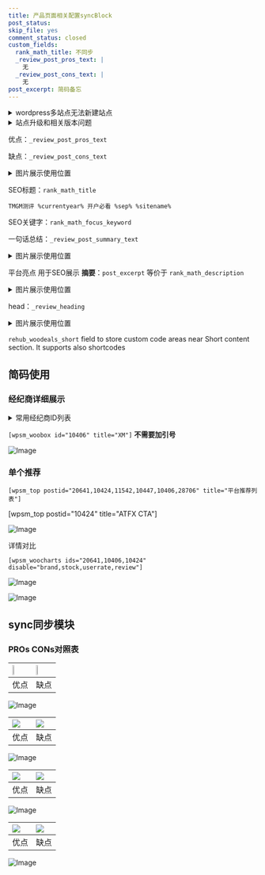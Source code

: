 ```yaml
---
title: 产品页面相关配置syncBlock
post_status: 
skip_file: yes
comment_status: closed
custom_fields:
  rank_math_title: 不同步
  _review_post_pros_text: |
    无
  _review_post_cons_text: |
    无
post_excerpt: 简码备忘
---
```

<details><summary>wordpress多站点无法新建站点</summary>

<li>和报错需要清理cookies一样的原因</li>
<li>wp-config.php里面<code>define( 'SUBDOMAIN_INSTALL', false );//子域名安装</code></li>
<li>新建子站点是用<code>define( 'SUBDOMAIN_INSTALL', true);//子域名安装</code> 完成以后，改成<code>false</code></li>
</details>

<details><summary>站点升级和相关版本问题</summary>

<p>wordpress：5.9.9
woocommerce：7.5.1
出现问题的地方：主题选项里面>><strong>Product layout >>compact style</strong></p>
<p>如何出现没有用过的字段 导致无法保存。先导出配置 然后进行修改，后面再次恢复即可。</p>
<p>出现部分字段无法显示时，需要返回默认布局后，对产品进行保存就好了。</p>
<p></p>
</details>

优点：`_review_post_pros_text`

缺点：`_review_post_cons_text`

<details><summary>图片展示使用位置</summary>

<img src="https://prod-files-secure.s3.us-west-2.amazonaws.com/39ed1227-6d7d-4570-be36-9ccd4a2c4241/f51d3d83-55d4-4bdf-9604-f37ec77ab556/Untitled.png?X-Amz-Algorithm=AWS4-HMAC-SHA256&X-Amz-Content-Sha256=UNSIGNED-PAYLOAD&X-Amz-Credential=ASIAZI2LB466Y5M4EZTE%2F20251017%2Fus-west-2%2Fs3%2Faws4_request&X-Amz-Date=20251017T105515Z&X-Amz-Expires=3600&X-Amz-Security-Token=IQoJb3JpZ2luX2VjEPj%2F%2F%2F%2F%2F%2F%2F%2F%2F%2FwEaCXVzLXdlc3QtMiJHMEUCIQCLKAu0mbIF%2BMQgIC9dlF%2Fjxsh4lHCzqk0XxTg%2BtNJ%2F2wIgLZSTTp3umkSpf6Cw3dHauC%2BNZJiGOl7sgYx2XsGd8i8qiAQIoP%2F%2F%2F%2F%2F%2F%2F%2F%2F%2FARAAGgw2Mzc0MjMxODM4MDUiDFFeG2udFfPyWDA%2FqCrcA5KS%2BOst0d6bbfEdDm554J8GSa2BrN6WiDzrt7GAuVz5ZwZFgZ4ldnN11idvC3EWagtk7wkzph5MKAikF%2BjeprsIMyGqWctsNl0%2FHl8iDufYrCG7BDoi9fuNjmeT%2BZSEOJyKXHy8pXkw69%2BiiaxuAgDyl345IiPA2yOoi4LvIvlzL6g5qXEf1ZAKZeOO%2F3WwmnV5XOMuQ3c9Gdwr5GqIz7AnBfttMBRh7eiUxyrGRHteygHkSUzZHkD0AGNu6u9d59qwMxuqny7AszUeWsUEVnHAbOYP2il5Aut%2F%2FiMS84A7bw9j5ATAswylbLabEKQG230pZnXV0DH6dFe0bKtx9jpXxrjrO3IoqPCZxvV2ZaoEqKyei6ZLWgj8z7KnxWt5O8zGk5olU%2F7hVDiNAU16P6YCebaFQgBxh2Kg8BAC4g1Beb1VAobX%2BdJ9QIDWBOk4PYnJP8ymx3Gwnyamf31R39bG6TmTJxxUQx9KABCLmP66sJdmGZec5wFauknWmF1q3nxh%2FZbtdxX7BY%2FsfTtLmy8kGAjwYDeBEC7V24LMEsAmagx%2FIYJ1XyAA9xiNe9f%2FStrxkzaKhZwxJEHwhhAEDgWczEhr6PKH5VCx%2BNRcgTEl2PrtWmib%2BNbiFLJlMMLcx8cGOqUBbgCfzwPtlDtB9DHIUfnqbgHcBbWLjPk0bqQg2SRjONsqfFw%2BzvL0ue5CHODGgG0%2BfZsa10eR2Jlq9fzaFev4SmegMRBYbYgyVBYBIGfAua8hCyI7k6OP3R9c2AIzuDhmZ6Nm29euKALzzs9PR7Kp41oPx7HO3bgrP4BL3i4Ed24oT4hAflhpr4%2B8wTnRFW75nf8TBPG4jHFVmiJ7OX7ltemmUTja&X-Amz-Signature=53d930558e806b8bb4af742da36c909e6be543dba610ae6285f457f085baca8d&X-Amz-SignedHeaders=host&x-amz-checksum-mode=ENABLED&x-id=GetObject" alt="Image">
</details>

SEO标题：`rank_math_title`

`TMGM测评 %currentyear% 开户必看 %sep% %sitename%`

SEO关键字：`rank_math_focus_keyword`

一句话总结：`_review_post_summary_text`

<details><summary>图片展示使用位置</summary>

<img src="https://prod-files-secure.s3.us-west-2.amazonaws.com/39ed1227-6d7d-4570-be36-9ccd4a2c4241/4b96a922-296c-4f4e-8630-d1c870cbce01/Untitled.png?X-Amz-Algorithm=AWS4-HMAC-SHA256&X-Amz-Content-Sha256=UNSIGNED-PAYLOAD&X-Amz-Credential=ASIAZI2LB466XV6LC2MV%2F20251017%2Fus-west-2%2Fs3%2Faws4_request&X-Amz-Date=20251017T105516Z&X-Amz-Expires=3600&X-Amz-Security-Token=IQoJb3JpZ2luX2VjEPj%2F%2F%2F%2F%2F%2F%2F%2F%2F%2FwEaCXVzLXdlc3QtMiJHMEUCIBcuosYrQFA98vBw3lYu9fKM4we8EqQlT50ZjcvdsmhSAiEA07kSf6OzGqJ9%2BzFu0Kwn32bfHdbvrB9TvKVBaSaMDkEqiAQIof%2F%2F%2F%2F%2F%2F%2F%2F%2F%2FARAAGgw2Mzc0MjMxODM4MDUiDHE0cWj8WdrC7v%2FvXCrcA9SOJZU7B0a9VNgMBuWuXEYGhode2aKSTOMdqtOxzh8pjDhxSrQxRSZqXq9m57PxnC3qSbUJmtyDaa4uNtPhWb49U4rhKLrW3NOWiQ%2FVSnM2JNmISj8N9JRwcdptQpTz6WDUw2io4H7yXlPka1KqfGrFUZi87WJq%2Fk%2FWJiOYBjIHCI1F3u8zzKXTWD3U6dvRk4WYDZTic048nEzP1Zf48w6s6B%2BOyVkuwVQ5IIInFyVzSk1Yuurn%2BUNnUPINPBXvSMJhy9uWcjy0HQ5RE6i7ovq0RDVjwnXOQezSeTr7x9U7Zbd01zTHKJfdhCjA84ji5xrR6IoTmUyMPl55HNjtiTbHV0b%2BdsEk6QN37MumqmNR%2FUq7Rzwr3FxcBzCEbTXcLc%2FPCDznCzghMG2%2FfH0%2FdBofbT45TU5vs8Od%2FI7g0na29n4rZALS605beOcwAvoUuerBE4VWnELRCOc75waGnX6rd8rVVH5%2FRGnJ4neMzNDbHhzm9NCywDYRpHB%2Bh2v%2FhC2os%2BIP7tQ4z5ZM9%2FgMe%2BaygQGVK%2B5BGm2Y9BN8v15iItdp9gWv2I%2Fza9zSierR9u0IRsPk45%2FKLnceJjispUSyqqVeZZueRvJhwuq7En0gJgyTWkaAmqXKZjbnMPHkx8cGOqUBNVs3CKCIL6In6rLpmN1ZFr7hh4aaS8aPLSFDM3ZtVRjUan77IptIZagEkNgmPikFniKpmWIvUWrbdxggmEOrgkhFZ%2BXCL5u97Uhz%2BcXs5ltscL5Eg6UAT5KbZxZP36vw1P705kSvmHUGmYiGqoQQAzajTk8x79GiREMH5JwfQ3%2F0QJZeg2aHRMHnelSZeuKVv7HcChtvcKWreH2bUiPDfybfdPMy&X-Amz-Signature=d3b818f4fa9f9c72257286d46653ee6455e9d3301d11b6c2409d566a8e07d7fe&X-Amz-SignedHeaders=host&x-amz-checksum-mode=ENABLED&x-id=GetObject" alt="Image">
</details>

平台亮点 用于SEO展示 **摘要**：`post_excerpt`  等价于 `rank_math_description`

<details><summary>图片展示使用位置</summary>

<img src="https://prod-files-secure.s3.us-west-2.amazonaws.com/39ed1227-6d7d-4570-be36-9ccd4a2c4241/1ee11f63-b60a-4dfe-a7a7-d58ff23b5d88/Untitled.png?X-Amz-Algorithm=AWS4-HMAC-SHA256&X-Amz-Content-Sha256=UNSIGNED-PAYLOAD&X-Amz-Credential=ASIAZI2LB4663MGYJJIF%2F20251017%2Fus-west-2%2Fs3%2Faws4_request&X-Amz-Date=20251017T105516Z&X-Amz-Expires=3600&X-Amz-Security-Token=IQoJb3JpZ2luX2VjEPj%2F%2F%2F%2F%2F%2F%2F%2F%2F%2FwEaCXVzLXdlc3QtMiJIMEYCIQCYGbIWKoYH8AxR3EFb9eX1hHFHSQORrYBUlpX0gx7dRAIhAKCak%2BnPkbpnn3tRHLAXTcD0pm6%2FhJXAXxzcv8aQSRfVKogECKH%2F%2F%2F%2F%2F%2F%2F%2F%2F%2FwEQABoMNjM3NDIzMTgzODA1IgyQjtetB5n56IRW8xwq3AOelCPg3TE5qJtD8zjLTQsmvrAUcXxoZMVpRdoRvjmpgCX%2FyJPwFc5AeM86DbJgNByXko6FhU3D%2BaEt15fpSTGQK2m8Fm0duoFProOS%2F5oF1EsSeaA0grITyHtoFQWt8wFlKf3U1bMp01SpDg11f5hE0c2yqxTZJrPCr0YHu7cxnfxFE1hhLAeUSOcKxaYWlNktPC56gVpaJctCmNnvtn9V7Mpp0GpVTRdJX0MlhpYrfK91SLN2I0kfTm4uP1B8zV8Zi%2BG6VBOhEy6dQ1iVYhFw%2FAudSkfK14mW53QB3a0BAKNRStHwXBGzMA6sFGuPfO33E5IP%2FGHk6J5knGDcCXv4tqABIZTAe%2Bc42RfbKYltZPW9GXrQcUF%2FJ%2B1Y%2F7ZHoVmM%2B5HpaXII6VhF7ukB8XTCZiAeWRBhIXAvHR3r8Zr38zb5I3KGtg6tKQqBzj1BrWKduPHEj0uJ%2BJ%2F6cVBqcW5P28yLvrgShAtJcfwQiMAFrDAINSY4hjBX6%2BJGyXnc44B7i2PSPIPee%2BAtieCDHdweH7aLKSWBK1Fse8ht4WwNoMswfeZblsZw%2BXf9VqLxgO0eFF9SKR%2FROUPsSzoXhAlfYNgP3fPL6qCb%2BtUanGvVOsUwgXt4rKhpE7DF3DCA4MfHBjqkAb5xoW3afhSimXS6RUawpfH7u6N0ITyzCZCBIJZ06ER2HFpGqILJXjeze3zy707SeEXi0DBvIedLF6aC1PM%2Bho1DMSfXV86nfRGYJJG%2FGjx0WslYiPIRBY06GULW0ozkzaHCY4o1q8vvU44XuT5IoFzyNPQDu36fwD%2FqDKB8YwR8Mda0CByMF4CiaIQDCtSElP6VEYsCEoAEMTRaUH9hhpFlZkgB&X-Amz-Signature=fe163f56a891ba426ddea1d21e93a7adcb355275e977f99a4c72354901f781cc&X-Amz-SignedHeaders=host&x-amz-checksum-mode=ENABLED&x-id=GetObject" alt="Image">
<img src="https://prod-files-secure.s3.us-west-2.amazonaws.com/39ed1227-6d7d-4570-be36-9ccd4a2c4241/ad4118b5-78d8-4fbe-801e-3b29b5d99c01/Untitled.png?X-Amz-Algorithm=AWS4-HMAC-SHA256&X-Amz-Content-Sha256=UNSIGNED-PAYLOAD&X-Amz-Credential=ASIAZI2LB4663MGYJJIF%2F20251017%2Fus-west-2%2Fs3%2Faws4_request&X-Amz-Date=20251017T105516Z&X-Amz-Expires=3600&X-Amz-Security-Token=IQoJb3JpZ2luX2VjEPj%2F%2F%2F%2F%2F%2F%2F%2F%2F%2FwEaCXVzLXdlc3QtMiJIMEYCIQCYGbIWKoYH8AxR3EFb9eX1hHFHSQORrYBUlpX0gx7dRAIhAKCak%2BnPkbpnn3tRHLAXTcD0pm6%2FhJXAXxzcv8aQSRfVKogECKH%2F%2F%2F%2F%2F%2F%2F%2F%2F%2FwEQABoMNjM3NDIzMTgzODA1IgyQjtetB5n56IRW8xwq3AOelCPg3TE5qJtD8zjLTQsmvrAUcXxoZMVpRdoRvjmpgCX%2FyJPwFc5AeM86DbJgNByXko6FhU3D%2BaEt15fpSTGQK2m8Fm0duoFProOS%2F5oF1EsSeaA0grITyHtoFQWt8wFlKf3U1bMp01SpDg11f5hE0c2yqxTZJrPCr0YHu7cxnfxFE1hhLAeUSOcKxaYWlNktPC56gVpaJctCmNnvtn9V7Mpp0GpVTRdJX0MlhpYrfK91SLN2I0kfTm4uP1B8zV8Zi%2BG6VBOhEy6dQ1iVYhFw%2FAudSkfK14mW53QB3a0BAKNRStHwXBGzMA6sFGuPfO33E5IP%2FGHk6J5knGDcCXv4tqABIZTAe%2Bc42RfbKYltZPW9GXrQcUF%2FJ%2B1Y%2F7ZHoVmM%2B5HpaXII6VhF7ukB8XTCZiAeWRBhIXAvHR3r8Zr38zb5I3KGtg6tKQqBzj1BrWKduPHEj0uJ%2BJ%2F6cVBqcW5P28yLvrgShAtJcfwQiMAFrDAINSY4hjBX6%2BJGyXnc44B7i2PSPIPee%2BAtieCDHdweH7aLKSWBK1Fse8ht4WwNoMswfeZblsZw%2BXf9VqLxgO0eFF9SKR%2FROUPsSzoXhAlfYNgP3fPL6qCb%2BtUanGvVOsUwgXt4rKhpE7DF3DCA4MfHBjqkAb5xoW3afhSimXS6RUawpfH7u6N0ITyzCZCBIJZ06ER2HFpGqILJXjeze3zy707SeEXi0DBvIedLF6aC1PM%2Bho1DMSfXV86nfRGYJJG%2FGjx0WslYiPIRBY06GULW0ozkzaHCY4o1q8vvU44XuT5IoFzyNPQDu36fwD%2FqDKB8YwR8Mda0CByMF4CiaIQDCtSElP6VEYsCEoAEMTRaUH9hhpFlZkgB&X-Amz-Signature=ba1a1e5507ce4cf6c7c082fe46b3298e8b9af0996ea72ce684f5d66ecb395894&X-Amz-SignedHeaders=host&x-amz-checksum-mode=ENABLED&x-id=GetObject" alt="Image">
<img src="https://prod-files-secure.s3.us-west-2.amazonaws.com/39ed1227-6d7d-4570-be36-9ccd4a2c4241/a38cf7c9-a79c-4b64-9e94-13589fe0758b/Untitled.png?X-Amz-Algorithm=AWS4-HMAC-SHA256&X-Amz-Content-Sha256=UNSIGNED-PAYLOAD&X-Amz-Credential=ASIAZI2LB4663MGYJJIF%2F20251017%2Fus-west-2%2Fs3%2Faws4_request&X-Amz-Date=20251017T105516Z&X-Amz-Expires=3600&X-Amz-Security-Token=IQoJb3JpZ2luX2VjEPj%2F%2F%2F%2F%2F%2F%2F%2F%2F%2FwEaCXVzLXdlc3QtMiJIMEYCIQCYGbIWKoYH8AxR3EFb9eX1hHFHSQORrYBUlpX0gx7dRAIhAKCak%2BnPkbpnn3tRHLAXTcD0pm6%2FhJXAXxzcv8aQSRfVKogECKH%2F%2F%2F%2F%2F%2F%2F%2F%2F%2FwEQABoMNjM3NDIzMTgzODA1IgyQjtetB5n56IRW8xwq3AOelCPg3TE5qJtD8zjLTQsmvrAUcXxoZMVpRdoRvjmpgCX%2FyJPwFc5AeM86DbJgNByXko6FhU3D%2BaEt15fpSTGQK2m8Fm0duoFProOS%2F5oF1EsSeaA0grITyHtoFQWt8wFlKf3U1bMp01SpDg11f5hE0c2yqxTZJrPCr0YHu7cxnfxFE1hhLAeUSOcKxaYWlNktPC56gVpaJctCmNnvtn9V7Mpp0GpVTRdJX0MlhpYrfK91SLN2I0kfTm4uP1B8zV8Zi%2BG6VBOhEy6dQ1iVYhFw%2FAudSkfK14mW53QB3a0BAKNRStHwXBGzMA6sFGuPfO33E5IP%2FGHk6J5knGDcCXv4tqABIZTAe%2Bc42RfbKYltZPW9GXrQcUF%2FJ%2B1Y%2F7ZHoVmM%2B5HpaXII6VhF7ukB8XTCZiAeWRBhIXAvHR3r8Zr38zb5I3KGtg6tKQqBzj1BrWKduPHEj0uJ%2BJ%2F6cVBqcW5P28yLvrgShAtJcfwQiMAFrDAINSY4hjBX6%2BJGyXnc44B7i2PSPIPee%2BAtieCDHdweH7aLKSWBK1Fse8ht4WwNoMswfeZblsZw%2BXf9VqLxgO0eFF9SKR%2FROUPsSzoXhAlfYNgP3fPL6qCb%2BtUanGvVOsUwgXt4rKhpE7DF3DCA4MfHBjqkAb5xoW3afhSimXS6RUawpfH7u6N0ITyzCZCBIJZ06ER2HFpGqILJXjeze3zy707SeEXi0DBvIedLF6aC1PM%2Bho1DMSfXV86nfRGYJJG%2FGjx0WslYiPIRBY06GULW0ozkzaHCY4o1q8vvU44XuT5IoFzyNPQDu36fwD%2FqDKB8YwR8Mda0CByMF4CiaIQDCtSElP6VEYsCEoAEMTRaUH9hhpFlZkgB&X-Amz-Signature=c0c672b43ff98b11510de2b8c6cdf884c3942681c4d8e2636a50500d83ea66ab&X-Amz-SignedHeaders=host&x-amz-checksum-mode=ENABLED&x-id=GetObject" alt="Image">
<img src="https://prod-files-secure.s3.us-west-2.amazonaws.com/39ed1227-6d7d-4570-be36-9ccd4a2c4241/7da6fc1e-d2ac-42ae-8c75-cb5749aa18f6/Untitled.png?X-Amz-Algorithm=AWS4-HMAC-SHA256&X-Amz-Content-Sha256=UNSIGNED-PAYLOAD&X-Amz-Credential=ASIAZI2LB4663MGYJJIF%2F20251017%2Fus-west-2%2Fs3%2Faws4_request&X-Amz-Date=20251017T105516Z&X-Amz-Expires=3600&X-Amz-Security-Token=IQoJb3JpZ2luX2VjEPj%2F%2F%2F%2F%2F%2F%2F%2F%2F%2FwEaCXVzLXdlc3QtMiJIMEYCIQCYGbIWKoYH8AxR3EFb9eX1hHFHSQORrYBUlpX0gx7dRAIhAKCak%2BnPkbpnn3tRHLAXTcD0pm6%2FhJXAXxzcv8aQSRfVKogECKH%2F%2F%2F%2F%2F%2F%2F%2F%2F%2FwEQABoMNjM3NDIzMTgzODA1IgyQjtetB5n56IRW8xwq3AOelCPg3TE5qJtD8zjLTQsmvrAUcXxoZMVpRdoRvjmpgCX%2FyJPwFc5AeM86DbJgNByXko6FhU3D%2BaEt15fpSTGQK2m8Fm0duoFProOS%2F5oF1EsSeaA0grITyHtoFQWt8wFlKf3U1bMp01SpDg11f5hE0c2yqxTZJrPCr0YHu7cxnfxFE1hhLAeUSOcKxaYWlNktPC56gVpaJctCmNnvtn9V7Mpp0GpVTRdJX0MlhpYrfK91SLN2I0kfTm4uP1B8zV8Zi%2BG6VBOhEy6dQ1iVYhFw%2FAudSkfK14mW53QB3a0BAKNRStHwXBGzMA6sFGuPfO33E5IP%2FGHk6J5knGDcCXv4tqABIZTAe%2Bc42RfbKYltZPW9GXrQcUF%2FJ%2B1Y%2F7ZHoVmM%2B5HpaXII6VhF7ukB8XTCZiAeWRBhIXAvHR3r8Zr38zb5I3KGtg6tKQqBzj1BrWKduPHEj0uJ%2BJ%2F6cVBqcW5P28yLvrgShAtJcfwQiMAFrDAINSY4hjBX6%2BJGyXnc44B7i2PSPIPee%2BAtieCDHdweH7aLKSWBK1Fse8ht4WwNoMswfeZblsZw%2BXf9VqLxgO0eFF9SKR%2FROUPsSzoXhAlfYNgP3fPL6qCb%2BtUanGvVOsUwgXt4rKhpE7DF3DCA4MfHBjqkAb5xoW3afhSimXS6RUawpfH7u6N0ITyzCZCBIJZ06ER2HFpGqILJXjeze3zy707SeEXi0DBvIedLF6aC1PM%2Bho1DMSfXV86nfRGYJJG%2FGjx0WslYiPIRBY06GULW0ozkzaHCY4o1q8vvU44XuT5IoFzyNPQDu36fwD%2FqDKB8YwR8Mda0CByMF4CiaIQDCtSElP6VEYsCEoAEMTRaUH9hhpFlZkgB&X-Amz-Signature=b5fd49df2be6ab89d55a094a4c166b20766df0d986fa87da3e4380bca52d7cc3&X-Amz-SignedHeaders=host&x-amz-checksum-mode=ENABLED&x-id=GetObject" alt="Image">
<img src="https://prod-files-secure.s3.us-west-2.amazonaws.com/39ed1227-6d7d-4570-be36-9ccd4a2c4241/7e97f40a-eaee-47f5-b2f9-475f96808fa7/Untitled.png?X-Amz-Algorithm=AWS4-HMAC-SHA256&X-Amz-Content-Sha256=UNSIGNED-PAYLOAD&X-Amz-Credential=ASIAZI2LB4663MGYJJIF%2F20251017%2Fus-west-2%2Fs3%2Faws4_request&X-Amz-Date=20251017T105516Z&X-Amz-Expires=3600&X-Amz-Security-Token=IQoJb3JpZ2luX2VjEPj%2F%2F%2F%2F%2F%2F%2F%2F%2F%2FwEaCXVzLXdlc3QtMiJIMEYCIQCYGbIWKoYH8AxR3EFb9eX1hHFHSQORrYBUlpX0gx7dRAIhAKCak%2BnPkbpnn3tRHLAXTcD0pm6%2FhJXAXxzcv8aQSRfVKogECKH%2F%2F%2F%2F%2F%2F%2F%2F%2F%2FwEQABoMNjM3NDIzMTgzODA1IgyQjtetB5n56IRW8xwq3AOelCPg3TE5qJtD8zjLTQsmvrAUcXxoZMVpRdoRvjmpgCX%2FyJPwFc5AeM86DbJgNByXko6FhU3D%2BaEt15fpSTGQK2m8Fm0duoFProOS%2F5oF1EsSeaA0grITyHtoFQWt8wFlKf3U1bMp01SpDg11f5hE0c2yqxTZJrPCr0YHu7cxnfxFE1hhLAeUSOcKxaYWlNktPC56gVpaJctCmNnvtn9V7Mpp0GpVTRdJX0MlhpYrfK91SLN2I0kfTm4uP1B8zV8Zi%2BG6VBOhEy6dQ1iVYhFw%2FAudSkfK14mW53QB3a0BAKNRStHwXBGzMA6sFGuPfO33E5IP%2FGHk6J5knGDcCXv4tqABIZTAe%2Bc42RfbKYltZPW9GXrQcUF%2FJ%2B1Y%2F7ZHoVmM%2B5HpaXII6VhF7ukB8XTCZiAeWRBhIXAvHR3r8Zr38zb5I3KGtg6tKQqBzj1BrWKduPHEj0uJ%2BJ%2F6cVBqcW5P28yLvrgShAtJcfwQiMAFrDAINSY4hjBX6%2BJGyXnc44B7i2PSPIPee%2BAtieCDHdweH7aLKSWBK1Fse8ht4WwNoMswfeZblsZw%2BXf9VqLxgO0eFF9SKR%2FROUPsSzoXhAlfYNgP3fPL6qCb%2BtUanGvVOsUwgXt4rKhpE7DF3DCA4MfHBjqkAb5xoW3afhSimXS6RUawpfH7u6N0ITyzCZCBIJZ06ER2HFpGqILJXjeze3zy707SeEXi0DBvIedLF6aC1PM%2Bho1DMSfXV86nfRGYJJG%2FGjx0WslYiPIRBY06GULW0ozkzaHCY4o1q8vvU44XuT5IoFzyNPQDu36fwD%2FqDKB8YwR8Mda0CByMF4CiaIQDCtSElP6VEYsCEoAEMTRaUH9hhpFlZkgB&X-Amz-Signature=903d207cb80d023e3eb65f5c3c3ddab1d108d2c49fbb3988626d3bc2f31b2e36&X-Amz-SignedHeaders=host&x-amz-checksum-mode=ENABLED&x-id=GetObject" alt="Image">
</details>

head：`_review_heading`

<details><summary>图片展示使用位置</summary>

<img src="https://prod-files-secure.s3.us-west-2.amazonaws.com/39ed1227-6d7d-4570-be36-9ccd4a2c4241/3a4650ad-9887-415c-889a-edd51fa54f27/Untitled.png?X-Amz-Algorithm=AWS4-HMAC-SHA256&X-Amz-Content-Sha256=UNSIGNED-PAYLOAD&X-Amz-Credential=ASIAZI2LB46645VP3R7K%2F20251017%2Fus-west-2%2Fs3%2Faws4_request&X-Amz-Date=20251017T105516Z&X-Amz-Expires=3600&X-Amz-Security-Token=IQoJb3JpZ2luX2VjEPj%2F%2F%2F%2F%2F%2F%2F%2F%2F%2FwEaCXVzLXdlc3QtMiJHMEUCIDUFtmHvtfa2P26F2xQMXG2jrIyk%2For5up1FecN2oIJBAiEA2S%2FNBfETw1D0oCE3RNdKR8%2FE81q%2BljCDGk1e2pKxY8cqiAQIof%2F%2F%2F%2F%2F%2F%2F%2F%2F%2FARAAGgw2Mzc0MjMxODM4MDUiDHLOK%2F4b9lnEVU%2F1vSrcA5y0tvvPphKoMUWduY7%2BnNj85xCIzo%2BppsBPxNh5UvelIfVv918JKV%2FP0kvsLjGZeCLRgreO4OcE0o4znGHx7T2dUm8iAVaExk3dl1uclgzG0B6qk%2BOy2JBC7tzUd2K1D6IgXqdmpYw8NadFFXdq%2Fd4lssNUXv8k%2FVSeD8sokFINp6iuxdRUgpMNc2JqXJh4DKwBeeMgZce6HTMMm4kUY58HvGFl3e0I3Twi8h4FiX%2FIqUTT%2FqMeT1AgYxL%2F8tp5RAVTbpgdE06Ak%2F70KiEKD4tm7C%2FhaWO18uk6ScWz9knOfSq%2BHejax%2BJmnENL3PqlWqZkDIQMjYXcahQypzh84s9nl7pTzALe7%2BLNzN%2BGxUUjIKI33PuUUgm1%2FT2Qe1hwGXXAkDSxjNpHzupYuTRTtghoZFuqHxeNypjCy11TxVzK%2Fn7yeLgr%2BnU01l0IldfWNvIWy2FH%2FY2cjv460jyCBh7x9Vkq1vwucAXQdFsRVizMd9zzYxN6m9JbvpqtR0lAlelmRG%2FN7H7ZlP3tlOKVxj6g4f%2Br6%2FGSZJPo%2B82zwPxcSKhXkP0oE%2FdAbRl3rbR%2BPogqkAE4PXzJMUuE1p1fImdwJH6uk4r%2B1ODobVsI8zwVXs34ZM7XwRqjMGiPMMLjx8cGOqUBEUtOii5VaDz%2FWw9eG5begFJ5EtZ7mDaopFB9NKNGibP4FAS5on6zM7bMImV1v5Bc%2FS3xDs%2F7PEPgMH98VTdOwOttedOmu9xHCGpGnuZzrzWSNs9FB1Tevd2fr0pkAyetoMlQy%2FEAyq8QEdiMPb09lhET2Pyapnb2do%2BZ9av8ENZATuvqszaQT%2FDBKRZSOWUFUKu%2FmjpcZ6W6wGDlV5bq6HgSWr%2Fk&X-Amz-Signature=9fc745978d031a5f811a955cbc14b3524d66c0849d9b4a435fe2cb9c12ba4aa2&X-Amz-SignedHeaders=host&x-amz-checksum-mode=ENABLED&x-id=GetObject" alt="Image">
</details>

`rehub_woodeals_short`	field to store custom code areas near Short content section. It supports also shortcodes



## 简码使用

### 经纪商详细展示

<details><summary>常用经纪商ID列表</summary>

<pre><code class="php">嘉盛 ===> 20641  [wpsm_woobox id="20641" title="嘉盛"]
易信easymarkets ===> 11542  [wpsm_woobox id="11542" title="易信easymarkets"]
ATFX外汇 ===> 10424  [wpsm_woobox id="10424" title="ATFX"]
XM ===> 10406  [wpsm_woobox id="10406" title="XM"]
TMGM ===> 29622  [wpsm_woobox id="29622" title="TMGM"]
HYCM ===> 10447  [wpsm_woobox id="10447" title="HYCM"]
fpmarkets澳福外汇 ===> 20639  [wpsm_woobox id="20639" title="fpmarkets澳福外汇"]</code></pre>
</details>

`[wpsm_woobox id="10406" title="XM"]` **不需要加引号**

![Image](https://prod-files-secure.s3.us-west-2.amazonaws.com/39ed1227-6d7d-4570-be36-9ccd4a2c4241/4f898f9d-0fa7-4e43-acd3-ac6bc7be575a/Untitled.png?X-Amz-Algorithm=AWS4-HMAC-SHA256&X-Amz-Content-Sha256=UNSIGNED-PAYLOAD&X-Amz-Credential=ASIAZI2LB466XVHU7W63%2F20251017%2Fus-west-2%2Fs3%2Faws4_request&X-Amz-Date=20251017T105514Z&X-Amz-Expires=3600&X-Amz-Security-Token=IQoJb3JpZ2luX2VjEPj%2F%2F%2F%2F%2F%2F%2F%2F%2F%2FwEaCXVzLXdlc3QtMiJGMEQCIFu%2FCp4lFy07qc42arhWGEiLgQEpcU8tpPXQQkuNH7qmAiBRilZq8Xc3lP480F3VWZ8E3hupRjxcGSxuyOcDdzs2dSqIBAig%2F%2F%2F%2F%2F%2F%2F%2F%2F%2F8BEAAaDDYzNzQyMzE4MzgwNSIMWge2jzhS0u%2F0%2F6RLKtwD2JCkOwt6fDJ8%2FcG3hCEmrlG%2Fkn6NYevsn5Imlvt%2BzSXPpSegR%2BrSpg0%2FCYIAKWCUflbBJx51nlEprEI29W6pOWVC%2FO%2BpJt1J61MAqnTw0Pubt2c7a5EbTdnFTqkQAkxSN4pyGXuFlQGQ2sRw2XXmBuqzGTVYmHNyAtrX1AA0nYJgIoPvd03t3v0bUw2ip9R0jWrMtNGNniwDz7IG7uy%2B4ElCyfZDO048qBEfw4lY6LVHSJXxta%2BuvTTaGhQBV8ayep2qQiZGl%2FeL2WwXkQ1YE5%2Fb2%2BsHVffRs2NRQJZx0VtCuRKriQexArD%2B1EyRNUca0Blp%2Bi3Fi2IS9X6bRUO7DmnAcXnzRfUyVXg%2FvnaTHBYs2Z5FDLAlfhjA45ZN%2FOoUPrRb3fCkY8zUatCWqTbkgnYOFjMZ1wfwSP7wQHtM3mh5YAVoUXd1HTpRj1crqVmoLc8UjT2vVB%2B8aqN%2BB1tf1GUJfX2C39jWyopKUcj9MMbt6PUP8AB2u%2FRkgV8nZeJPegNWnkili%2F9DqmFc5Z%2BbcAn117qZsLZa1qA9ch61icJrgzeZy46Ac%2BXOiP9RG5BtVSOGwZPSS6wEj36%2FTBp7iEBJrgDDMx7elEFeaAyN29lI7JJOL8DbKKr%2FFL4wwtzHxwY6pgEajAUtJJIKBH9ZRvkeyABm9VeLkYryNxbqbkfEAzu33hKl9K6lA3gr5z64%2BCQowZBBxPw33Yy9NWk%2BJ5zR7khPgCHGuUxC3k3i8p1hLMt81W4ZapsF%2FP8LLIOHaZczD5CtSRtsl54sJ9NP5ZVNLdqTVI2TFu%2FuxdUp94QaX3oQer7U21Uc1b7hEYkVnfNk8b%2B1qBQHCUX902y14YLUY4fDzLZD0usQ&X-Amz-Signature=650c63171d680d762c0cc3cf602fb456b491856c7144eb51d5dd0db01d95c095&X-Amz-SignedHeaders=host&x-amz-checksum-mode=ENABLED&x-id=GetObject)

### 单个推荐
`[wpsm_top postid="20641,10424,11542,10447,10406,28706" title="平台推荐列表"]`

[wpsm_top postid="10424" title="ATFX CTA"]

![Image](https://prod-files-secure.s3.us-west-2.amazonaws.com/39ed1227-6d7d-4570-be36-9ccd4a2c4241/5ac620dc-51a8-48b6-b55d-91f47299193c/Untitled.png?X-Amz-Algorithm=AWS4-HMAC-SHA256&X-Amz-Content-Sha256=UNSIGNED-PAYLOAD&X-Amz-Credential=ASIAZI2LB466XVHU7W63%2F20251017%2Fus-west-2%2Fs3%2Faws4_request&X-Amz-Date=20251017T105514Z&X-Amz-Expires=3600&X-Amz-Security-Token=IQoJb3JpZ2luX2VjEPj%2F%2F%2F%2F%2F%2F%2F%2F%2F%2FwEaCXVzLXdlc3QtMiJGMEQCIFu%2FCp4lFy07qc42arhWGEiLgQEpcU8tpPXQQkuNH7qmAiBRilZq8Xc3lP480F3VWZ8E3hupRjxcGSxuyOcDdzs2dSqIBAig%2F%2F%2F%2F%2F%2F%2F%2F%2F%2F8BEAAaDDYzNzQyMzE4MzgwNSIMWge2jzhS0u%2F0%2F6RLKtwD2JCkOwt6fDJ8%2FcG3hCEmrlG%2Fkn6NYevsn5Imlvt%2BzSXPpSegR%2BrSpg0%2FCYIAKWCUflbBJx51nlEprEI29W6pOWVC%2FO%2BpJt1J61MAqnTw0Pubt2c7a5EbTdnFTqkQAkxSN4pyGXuFlQGQ2sRw2XXmBuqzGTVYmHNyAtrX1AA0nYJgIoPvd03t3v0bUw2ip9R0jWrMtNGNniwDz7IG7uy%2B4ElCyfZDO048qBEfw4lY6LVHSJXxta%2BuvTTaGhQBV8ayep2qQiZGl%2FeL2WwXkQ1YE5%2Fb2%2BsHVffRs2NRQJZx0VtCuRKriQexArD%2B1EyRNUca0Blp%2Bi3Fi2IS9X6bRUO7DmnAcXnzRfUyVXg%2FvnaTHBYs2Z5FDLAlfhjA45ZN%2FOoUPrRb3fCkY8zUatCWqTbkgnYOFjMZ1wfwSP7wQHtM3mh5YAVoUXd1HTpRj1crqVmoLc8UjT2vVB%2B8aqN%2BB1tf1GUJfX2C39jWyopKUcj9MMbt6PUP8AB2u%2FRkgV8nZeJPegNWnkili%2F9DqmFc5Z%2BbcAn117qZsLZa1qA9ch61icJrgzeZy46Ac%2BXOiP9RG5BtVSOGwZPSS6wEj36%2FTBp7iEBJrgDDMx7elEFeaAyN29lI7JJOL8DbKKr%2FFL4wwtzHxwY6pgEajAUtJJIKBH9ZRvkeyABm9VeLkYryNxbqbkfEAzu33hKl9K6lA3gr5z64%2BCQowZBBxPw33Yy9NWk%2BJ5zR7khPgCHGuUxC3k3i8p1hLMt81W4ZapsF%2FP8LLIOHaZczD5CtSRtsl54sJ9NP5ZVNLdqTVI2TFu%2FuxdUp94QaX3oQer7U21Uc1b7hEYkVnfNk8b%2B1qBQHCUX902y14YLUY4fDzLZD0usQ&X-Amz-Signature=da90492a794e79424de5cf94536ddb3cab8bcd9a6d8c09ae33eebd5473db0497&X-Amz-SignedHeaders=host&x-amz-checksum-mode=ENABLED&x-id=GetObject)

详情对比

`[wpsm_woocharts ids="20641,10406,10424" disable="brand,stock,userrate,review"]`

![Image](https://prod-files-secure.s3.us-west-2.amazonaws.com/39ed1227-6d7d-4570-be36-9ccd4a2c4241/bf3ba45f-b9f3-4295-8aef-b4a495fd25f4/Untitled.png?X-Amz-Algorithm=AWS4-HMAC-SHA256&X-Amz-Content-Sha256=UNSIGNED-PAYLOAD&X-Amz-Credential=ASIAZI2LB466XVHU7W63%2F20251017%2Fus-west-2%2Fs3%2Faws4_request&X-Amz-Date=20251017T105514Z&X-Amz-Expires=3600&X-Amz-Security-Token=IQoJb3JpZ2luX2VjEPj%2F%2F%2F%2F%2F%2F%2F%2F%2F%2FwEaCXVzLXdlc3QtMiJGMEQCIFu%2FCp4lFy07qc42arhWGEiLgQEpcU8tpPXQQkuNH7qmAiBRilZq8Xc3lP480F3VWZ8E3hupRjxcGSxuyOcDdzs2dSqIBAig%2F%2F%2F%2F%2F%2F%2F%2F%2F%2F8BEAAaDDYzNzQyMzE4MzgwNSIMWge2jzhS0u%2F0%2F6RLKtwD2JCkOwt6fDJ8%2FcG3hCEmrlG%2Fkn6NYevsn5Imlvt%2BzSXPpSegR%2BrSpg0%2FCYIAKWCUflbBJx51nlEprEI29W6pOWVC%2FO%2BpJt1J61MAqnTw0Pubt2c7a5EbTdnFTqkQAkxSN4pyGXuFlQGQ2sRw2XXmBuqzGTVYmHNyAtrX1AA0nYJgIoPvd03t3v0bUw2ip9R0jWrMtNGNniwDz7IG7uy%2B4ElCyfZDO048qBEfw4lY6LVHSJXxta%2BuvTTaGhQBV8ayep2qQiZGl%2FeL2WwXkQ1YE5%2Fb2%2BsHVffRs2NRQJZx0VtCuRKriQexArD%2B1EyRNUca0Blp%2Bi3Fi2IS9X6bRUO7DmnAcXnzRfUyVXg%2FvnaTHBYs2Z5FDLAlfhjA45ZN%2FOoUPrRb3fCkY8zUatCWqTbkgnYOFjMZ1wfwSP7wQHtM3mh5YAVoUXd1HTpRj1crqVmoLc8UjT2vVB%2B8aqN%2BB1tf1GUJfX2C39jWyopKUcj9MMbt6PUP8AB2u%2FRkgV8nZeJPegNWnkili%2F9DqmFc5Z%2BbcAn117qZsLZa1qA9ch61icJrgzeZy46Ac%2BXOiP9RG5BtVSOGwZPSS6wEj36%2FTBp7iEBJrgDDMx7elEFeaAyN29lI7JJOL8DbKKr%2FFL4wwtzHxwY6pgEajAUtJJIKBH9ZRvkeyABm9VeLkYryNxbqbkfEAzu33hKl9K6lA3gr5z64%2BCQowZBBxPw33Yy9NWk%2BJ5zR7khPgCHGuUxC3k3i8p1hLMt81W4ZapsF%2FP8LLIOHaZczD5CtSRtsl54sJ9NP5ZVNLdqTVI2TFu%2FuxdUp94QaX3oQer7U21Uc1b7hEYkVnfNk8b%2B1qBQHCUX902y14YLUY4fDzLZD0usQ&X-Amz-Signature=db8d3797e4558d918b15baf2d1eed5c3a03b2b47a1a0b093544aa1d520cb0cb4&X-Amz-SignedHeaders=host&x-amz-checksum-mode=ENABLED&x-id=GetObject)

![Image](https://prod-files-secure.s3.us-west-2.amazonaws.com/39ed1227-6d7d-4570-be36-9ccd4a2c4241/30bc56ef-f383-4b48-9768-2ebc9e436ec0/Untitled.png?X-Amz-Algorithm=AWS4-HMAC-SHA256&X-Amz-Content-Sha256=UNSIGNED-PAYLOAD&X-Amz-Credential=ASIAZI2LB466XVHU7W63%2F20251017%2Fus-west-2%2Fs3%2Faws4_request&X-Amz-Date=20251017T105514Z&X-Amz-Expires=3600&X-Amz-Security-Token=IQoJb3JpZ2luX2VjEPj%2F%2F%2F%2F%2F%2F%2F%2F%2F%2FwEaCXVzLXdlc3QtMiJGMEQCIFu%2FCp4lFy07qc42arhWGEiLgQEpcU8tpPXQQkuNH7qmAiBRilZq8Xc3lP480F3VWZ8E3hupRjxcGSxuyOcDdzs2dSqIBAig%2F%2F%2F%2F%2F%2F%2F%2F%2F%2F8BEAAaDDYzNzQyMzE4MzgwNSIMWge2jzhS0u%2F0%2F6RLKtwD2JCkOwt6fDJ8%2FcG3hCEmrlG%2Fkn6NYevsn5Imlvt%2BzSXPpSegR%2BrSpg0%2FCYIAKWCUflbBJx51nlEprEI29W6pOWVC%2FO%2BpJt1J61MAqnTw0Pubt2c7a5EbTdnFTqkQAkxSN4pyGXuFlQGQ2sRw2XXmBuqzGTVYmHNyAtrX1AA0nYJgIoPvd03t3v0bUw2ip9R0jWrMtNGNniwDz7IG7uy%2B4ElCyfZDO048qBEfw4lY6LVHSJXxta%2BuvTTaGhQBV8ayep2qQiZGl%2FeL2WwXkQ1YE5%2Fb2%2BsHVffRs2NRQJZx0VtCuRKriQexArD%2B1EyRNUca0Blp%2Bi3Fi2IS9X6bRUO7DmnAcXnzRfUyVXg%2FvnaTHBYs2Z5FDLAlfhjA45ZN%2FOoUPrRb3fCkY8zUatCWqTbkgnYOFjMZ1wfwSP7wQHtM3mh5YAVoUXd1HTpRj1crqVmoLc8UjT2vVB%2B8aqN%2BB1tf1GUJfX2C39jWyopKUcj9MMbt6PUP8AB2u%2FRkgV8nZeJPegNWnkili%2F9DqmFc5Z%2BbcAn117qZsLZa1qA9ch61icJrgzeZy46Ac%2BXOiP9RG5BtVSOGwZPSS6wEj36%2FTBp7iEBJrgDDMx7elEFeaAyN29lI7JJOL8DbKKr%2FFL4wwtzHxwY6pgEajAUtJJIKBH9ZRvkeyABm9VeLkYryNxbqbkfEAzu33hKl9K6lA3gr5z64%2BCQowZBBxPw33Yy9NWk%2BJ5zR7khPgCHGuUxC3k3i8p1hLMt81W4ZapsF%2FP8LLIOHaZczD5CtSRtsl54sJ9NP5ZVNLdqTVI2TFu%2FuxdUp94QaX3oQer7U21Uc1b7hEYkVnfNk8b%2B1qBQHCUX902y14YLUY4fDzLZD0usQ&X-Amz-Signature=c285bc819c996dc64c535fbfa1b0b4e081855e608ed02528285fe0a4aac5c3ad&X-Amz-SignedHeaders=host&x-amz-checksum-mode=ENABLED&x-id=GetObject)

## sync同步模块

### PROs CONs对照表

| <img src="https://cdn.ifttt.fun/gh/jarlin8/OSS@main/icons/customize/pros.svg" height="auto" width="37.3%"> | <img src="https://cdn.ifttt.fun/gh/jarlin8/OSS@main/icons/customize/cons.svg" height="auto" width="28.8%"> |
| :--- | :--- |
| 优点 | 缺点 |

![Image](https://prod-files-secure.s3.us-west-2.amazonaws.com/39ed1227-6d7d-4570-be36-9ccd4a2c4241/8742b755-dfb5-4004-9a5f-d6e561664bd8/Untitled.png?X-Amz-Algorithm=AWS4-HMAC-SHA256&X-Amz-Content-Sha256=UNSIGNED-PAYLOAD&X-Amz-Credential=ASIAZI2LB466XVHU7W63%2F20251017%2Fus-west-2%2Fs3%2Faws4_request&X-Amz-Date=20251017T105514Z&X-Amz-Expires=3600&X-Amz-Security-Token=IQoJb3JpZ2luX2VjEPj%2F%2F%2F%2F%2F%2F%2F%2F%2F%2FwEaCXVzLXdlc3QtMiJGMEQCIFu%2FCp4lFy07qc42arhWGEiLgQEpcU8tpPXQQkuNH7qmAiBRilZq8Xc3lP480F3VWZ8E3hupRjxcGSxuyOcDdzs2dSqIBAig%2F%2F%2F%2F%2F%2F%2F%2F%2F%2F8BEAAaDDYzNzQyMzE4MzgwNSIMWge2jzhS0u%2F0%2F6RLKtwD2JCkOwt6fDJ8%2FcG3hCEmrlG%2Fkn6NYevsn5Imlvt%2BzSXPpSegR%2BrSpg0%2FCYIAKWCUflbBJx51nlEprEI29W6pOWVC%2FO%2BpJt1J61MAqnTw0Pubt2c7a5EbTdnFTqkQAkxSN4pyGXuFlQGQ2sRw2XXmBuqzGTVYmHNyAtrX1AA0nYJgIoPvd03t3v0bUw2ip9R0jWrMtNGNniwDz7IG7uy%2B4ElCyfZDO048qBEfw4lY6LVHSJXxta%2BuvTTaGhQBV8ayep2qQiZGl%2FeL2WwXkQ1YE5%2Fb2%2BsHVffRs2NRQJZx0VtCuRKriQexArD%2B1EyRNUca0Blp%2Bi3Fi2IS9X6bRUO7DmnAcXnzRfUyVXg%2FvnaTHBYs2Z5FDLAlfhjA45ZN%2FOoUPrRb3fCkY8zUatCWqTbkgnYOFjMZ1wfwSP7wQHtM3mh5YAVoUXd1HTpRj1crqVmoLc8UjT2vVB%2B8aqN%2BB1tf1GUJfX2C39jWyopKUcj9MMbt6PUP8AB2u%2FRkgV8nZeJPegNWnkili%2F9DqmFc5Z%2BbcAn117qZsLZa1qA9ch61icJrgzeZy46Ac%2BXOiP9RG5BtVSOGwZPSS6wEj36%2FTBp7iEBJrgDDMx7elEFeaAyN29lI7JJOL8DbKKr%2FFL4wwtzHxwY6pgEajAUtJJIKBH9ZRvkeyABm9VeLkYryNxbqbkfEAzu33hKl9K6lA3gr5z64%2BCQowZBBxPw33Yy9NWk%2BJ5zR7khPgCHGuUxC3k3i8p1hLMt81W4ZapsF%2FP8LLIOHaZczD5CtSRtsl54sJ9NP5ZVNLdqTVI2TFu%2FuxdUp94QaX3oQer7U21Uc1b7hEYkVnfNk8b%2B1qBQHCUX902y14YLUY4fDzLZD0usQ&X-Amz-Signature=4c4155e8880de3ebf420dd39219af53c62a272e4b41d2ac15f2d40413d3bc463&X-Amz-SignedHeaders=host&x-amz-checksum-mode=ENABLED&x-id=GetObject)

| <img src="https://cdn.ifttt.fun/gh/jarlin8/OSS@main/icons/customize/pros1.svg" height="auto"> | <img src="https://cdn.ifttt.fun/gh/jarlin8/OSS@main/icons/customize/cons1.svg" height="auto"> |
| :--- | :--- |
| 优点 | 缺点 |

![Image](https://prod-files-secure.s3.us-west-2.amazonaws.com/39ed1227-6d7d-4570-be36-9ccd4a2c4241/806358f8-c9c4-4e17-bb35-c6c76a5397a5/Untitled.png?X-Amz-Algorithm=AWS4-HMAC-SHA256&X-Amz-Content-Sha256=UNSIGNED-PAYLOAD&X-Amz-Credential=ASIAZI2LB466XVHU7W63%2F20251017%2Fus-west-2%2Fs3%2Faws4_request&X-Amz-Date=20251017T105514Z&X-Amz-Expires=3600&X-Amz-Security-Token=IQoJb3JpZ2luX2VjEPj%2F%2F%2F%2F%2F%2F%2F%2F%2F%2FwEaCXVzLXdlc3QtMiJGMEQCIFu%2FCp4lFy07qc42arhWGEiLgQEpcU8tpPXQQkuNH7qmAiBRilZq8Xc3lP480F3VWZ8E3hupRjxcGSxuyOcDdzs2dSqIBAig%2F%2F%2F%2F%2F%2F%2F%2F%2F%2F8BEAAaDDYzNzQyMzE4MzgwNSIMWge2jzhS0u%2F0%2F6RLKtwD2JCkOwt6fDJ8%2FcG3hCEmrlG%2Fkn6NYevsn5Imlvt%2BzSXPpSegR%2BrSpg0%2FCYIAKWCUflbBJx51nlEprEI29W6pOWVC%2FO%2BpJt1J61MAqnTw0Pubt2c7a5EbTdnFTqkQAkxSN4pyGXuFlQGQ2sRw2XXmBuqzGTVYmHNyAtrX1AA0nYJgIoPvd03t3v0bUw2ip9R0jWrMtNGNniwDz7IG7uy%2B4ElCyfZDO048qBEfw4lY6LVHSJXxta%2BuvTTaGhQBV8ayep2qQiZGl%2FeL2WwXkQ1YE5%2Fb2%2BsHVffRs2NRQJZx0VtCuRKriQexArD%2B1EyRNUca0Blp%2Bi3Fi2IS9X6bRUO7DmnAcXnzRfUyVXg%2FvnaTHBYs2Z5FDLAlfhjA45ZN%2FOoUPrRb3fCkY8zUatCWqTbkgnYOFjMZ1wfwSP7wQHtM3mh5YAVoUXd1HTpRj1crqVmoLc8UjT2vVB%2B8aqN%2BB1tf1GUJfX2C39jWyopKUcj9MMbt6PUP8AB2u%2FRkgV8nZeJPegNWnkili%2F9DqmFc5Z%2BbcAn117qZsLZa1qA9ch61icJrgzeZy46Ac%2BXOiP9RG5BtVSOGwZPSS6wEj36%2FTBp7iEBJrgDDMx7elEFeaAyN29lI7JJOL8DbKKr%2FFL4wwtzHxwY6pgEajAUtJJIKBH9ZRvkeyABm9VeLkYryNxbqbkfEAzu33hKl9K6lA3gr5z64%2BCQowZBBxPw33Yy9NWk%2BJ5zR7khPgCHGuUxC3k3i8p1hLMt81W4ZapsF%2FP8LLIOHaZczD5CtSRtsl54sJ9NP5ZVNLdqTVI2TFu%2FuxdUp94QaX3oQer7U21Uc1b7hEYkVnfNk8b%2B1qBQHCUX902y14YLUY4fDzLZD0usQ&X-Amz-Signature=d4f0df22c02199bcb2606fc2145c8a18bf1d9b3bf4d75a472c258e5ec49dfd3f&X-Amz-SignedHeaders=host&x-amz-checksum-mode=ENABLED&x-id=GetObject)

| <img src="https://cdn.ifttt.fun/gh/jarlin8/OSS@main/icons/customize/pros2.svg" height="auto"> | <img src="https://cdn.ifttt.fun/gh/jarlin8/OSS@main/icons/customize/cons2.svg" height="auto"> |
| :--- | :--- |
| 优点 | 缺点 |

![Image](https://prod-files-secure.s3.us-west-2.amazonaws.com/39ed1227-6d7d-4570-be36-9ccd4a2c4241/a9245ec9-70dd-4005-b534-0d54315fc5f3/Untitled.png?X-Amz-Algorithm=AWS4-HMAC-SHA256&X-Amz-Content-Sha256=UNSIGNED-PAYLOAD&X-Amz-Credential=ASIAZI2LB466XVHU7W63%2F20251017%2Fus-west-2%2Fs3%2Faws4_request&X-Amz-Date=20251017T105514Z&X-Amz-Expires=3600&X-Amz-Security-Token=IQoJb3JpZ2luX2VjEPj%2F%2F%2F%2F%2F%2F%2F%2F%2F%2FwEaCXVzLXdlc3QtMiJGMEQCIFu%2FCp4lFy07qc42arhWGEiLgQEpcU8tpPXQQkuNH7qmAiBRilZq8Xc3lP480F3VWZ8E3hupRjxcGSxuyOcDdzs2dSqIBAig%2F%2F%2F%2F%2F%2F%2F%2F%2F%2F8BEAAaDDYzNzQyMzE4MzgwNSIMWge2jzhS0u%2F0%2F6RLKtwD2JCkOwt6fDJ8%2FcG3hCEmrlG%2Fkn6NYevsn5Imlvt%2BzSXPpSegR%2BrSpg0%2FCYIAKWCUflbBJx51nlEprEI29W6pOWVC%2FO%2BpJt1J61MAqnTw0Pubt2c7a5EbTdnFTqkQAkxSN4pyGXuFlQGQ2sRw2XXmBuqzGTVYmHNyAtrX1AA0nYJgIoPvd03t3v0bUw2ip9R0jWrMtNGNniwDz7IG7uy%2B4ElCyfZDO048qBEfw4lY6LVHSJXxta%2BuvTTaGhQBV8ayep2qQiZGl%2FeL2WwXkQ1YE5%2Fb2%2BsHVffRs2NRQJZx0VtCuRKriQexArD%2B1EyRNUca0Blp%2Bi3Fi2IS9X6bRUO7DmnAcXnzRfUyVXg%2FvnaTHBYs2Z5FDLAlfhjA45ZN%2FOoUPrRb3fCkY8zUatCWqTbkgnYOFjMZ1wfwSP7wQHtM3mh5YAVoUXd1HTpRj1crqVmoLc8UjT2vVB%2B8aqN%2BB1tf1GUJfX2C39jWyopKUcj9MMbt6PUP8AB2u%2FRkgV8nZeJPegNWnkili%2F9DqmFc5Z%2BbcAn117qZsLZa1qA9ch61icJrgzeZy46Ac%2BXOiP9RG5BtVSOGwZPSS6wEj36%2FTBp7iEBJrgDDMx7elEFeaAyN29lI7JJOL8DbKKr%2FFL4wwtzHxwY6pgEajAUtJJIKBH9ZRvkeyABm9VeLkYryNxbqbkfEAzu33hKl9K6lA3gr5z64%2BCQowZBBxPw33Yy9NWk%2BJ5zR7khPgCHGuUxC3k3i8p1hLMt81W4ZapsF%2FP8LLIOHaZczD5CtSRtsl54sJ9NP5ZVNLdqTVI2TFu%2FuxdUp94QaX3oQer7U21Uc1b7hEYkVnfNk8b%2B1qBQHCUX902y14YLUY4fDzLZD0usQ&X-Amz-Signature=59e36080ee7d874be50293ea242ed4cbf1adfcc5133e64861a99a22cb1f68379&X-Amz-SignedHeaders=host&x-amz-checksum-mode=ENABLED&x-id=GetObject)

| <img src="https://cdn.ifttt.fun/gh/jarlin8/OSS@main/icons/customize/pros3.svg" height="auto"> | <img src="https://cdn.ifttt.fun/gh/jarlin8/OSS@main/icons/customize/cons3.svg" height="auto"> |
| :--- | :--- |
| 优点 | 缺点 |

![Image](https://prod-files-secure.s3.us-west-2.amazonaws.com/39ed1227-6d7d-4570-be36-9ccd4a2c4241/e1e580a2-2e5c-4780-9ff4-19c318fc2284/Untitled.png?X-Amz-Algorithm=AWS4-HMAC-SHA256&X-Amz-Content-Sha256=UNSIGNED-PAYLOAD&X-Amz-Credential=ASIAZI2LB466XVHU7W63%2F20251017%2Fus-west-2%2Fs3%2Faws4_request&X-Amz-Date=20251017T105514Z&X-Amz-Expires=3600&X-Amz-Security-Token=IQoJb3JpZ2luX2VjEPj%2F%2F%2F%2F%2F%2F%2F%2F%2F%2FwEaCXVzLXdlc3QtMiJGMEQCIFu%2FCp4lFy07qc42arhWGEiLgQEpcU8tpPXQQkuNH7qmAiBRilZq8Xc3lP480F3VWZ8E3hupRjxcGSxuyOcDdzs2dSqIBAig%2F%2F%2F%2F%2F%2F%2F%2F%2F%2F8BEAAaDDYzNzQyMzE4MzgwNSIMWge2jzhS0u%2F0%2F6RLKtwD2JCkOwt6fDJ8%2FcG3hCEmrlG%2Fkn6NYevsn5Imlvt%2BzSXPpSegR%2BrSpg0%2FCYIAKWCUflbBJx51nlEprEI29W6pOWVC%2FO%2BpJt1J61MAqnTw0Pubt2c7a5EbTdnFTqkQAkxSN4pyGXuFlQGQ2sRw2XXmBuqzGTVYmHNyAtrX1AA0nYJgIoPvd03t3v0bUw2ip9R0jWrMtNGNniwDz7IG7uy%2B4ElCyfZDO048qBEfw4lY6LVHSJXxta%2BuvTTaGhQBV8ayep2qQiZGl%2FeL2WwXkQ1YE5%2Fb2%2BsHVffRs2NRQJZx0VtCuRKriQexArD%2B1EyRNUca0Blp%2Bi3Fi2IS9X6bRUO7DmnAcXnzRfUyVXg%2FvnaTHBYs2Z5FDLAlfhjA45ZN%2FOoUPrRb3fCkY8zUatCWqTbkgnYOFjMZ1wfwSP7wQHtM3mh5YAVoUXd1HTpRj1crqVmoLc8UjT2vVB%2B8aqN%2BB1tf1GUJfX2C39jWyopKUcj9MMbt6PUP8AB2u%2FRkgV8nZeJPegNWnkili%2F9DqmFc5Z%2BbcAn117qZsLZa1qA9ch61icJrgzeZy46Ac%2BXOiP9RG5BtVSOGwZPSS6wEj36%2FTBp7iEBJrgDDMx7elEFeaAyN29lI7JJOL8DbKKr%2FFL4wwtzHxwY6pgEajAUtJJIKBH9ZRvkeyABm9VeLkYryNxbqbkfEAzu33hKl9K6lA3gr5z64%2BCQowZBBxPw33Yy9NWk%2BJ5zR7khPgCHGuUxC3k3i8p1hLMt81W4ZapsF%2FP8LLIOHaZczD5CtSRtsl54sJ9NP5ZVNLdqTVI2TFu%2FuxdUp94QaX3oQer7U21Uc1b7hEYkVnfNk8b%2B1qBQHCUX902y14YLUY4fDzLZD0usQ&X-Amz-Signature=fe0f69dd30e98aa0ead400fac772d4978c40c81f0b4d47f3775c78c2722a13ee&X-Amz-SignedHeaders=host&x-amz-checksum-mode=ENABLED&x-id=GetObject)